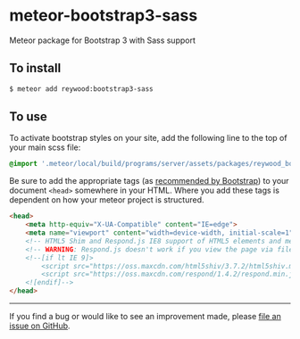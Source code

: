 meteor-bootstrap3-sass
======================

Meteor package for Bootstrap 3 with Sass support

To install
----------

```sh
$ meteor add reywood:bootstrap3-sass
```

To use
------

To activate bootstrap styles on your site, add the following line to the top of your main scss file:

```scss
@import '.meteor/local/build/programs/server/assets/packages/reywood_bootstrap3-sass/bootstrap';
```

Be sure to add the appropriate tags (as [recommended by Bootstrap](http://getbootstrap.com/getting-started/#template)) to your document `<head>` somewhere in your HTML. Where you add these tags is dependent on how your meteor project is structured.

```html
<head>
	<meta http-equiv="X-UA-Compatible" content="IE=edge">
	<meta name="viewport" content="width=device-width, initial-scale=1">
	<!-- HTML5 Shim and Respond.js IE8 support of HTML5 elements and media queries -->
	<!-- WARNING: Respond.js doesn't work if you view the page via file:// -->
	<!--[if lt IE 9]>
		<script src="https://oss.maxcdn.com/html5shiv/3.7.2/html5shiv.min.js"></script>
		<script src="https://oss.maxcdn.com/respond/1.4.2/respond.min.js"></script>
	<![endif]-->
</head>
```

--------------------------------------------------------

If you find a bug or would like to see an improvement made, please [file an issue on GitHub](https://github.com/reywood/meteor-bootstrap3-sass/issues).
